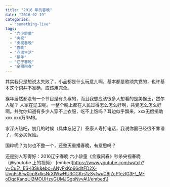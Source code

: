 ```yaml
---
title: "2016 年的春晚"
date: "2016-02-19"
categories: 
  - "something-live"
tags: 
  - "六小龄童"
  - "央视"
  - "央视春晚"
  - "春晚"
  - "点滴生活"
  - "猴年"
  - "辽宁春晚"
  - "金猴闹春"
---
```


其实我只是想说太失败了，小品都是什么玩意儿啊，基本都是歌颂共党的，也许基本这个词并不准确，应该用完全。

猴年居然都没有一个节目是有关猴的，而且我想应该很多人想看的是美猴王，然尔人呢？ 人家在辽卫呢。一整个晚上都在人民过得怎么怎么好啊，共党怎么怎么好啊。共党你知道有多少人穿不上衣服，吃不上饭吗？耳边似乎飘来，xxx无偿捐助xxx xxx万RMB。

水深火热吧，初几的时候（具体忘记了）泰康人寿打电话，我说你国已经很不靠谱了，何必买保险。

国粹呢？为何也不整一个，还整天重播春晚，有意思吗？

还是别人写得好：2016辽宁春晚 六小龄童《金猴闹春》秒杀央视春晚（@youtobe 上的视频） \[embed\]https://www.youtube.com/watch?v=CuE\_ES-l3Sk&ebc=ANyPxKp66dltFD2X-UynFs6rw0cp8xlksNrXIWwHU3CGKrs1zSyfwuC8jZcPfezIG3F\_M-oDqdKanqUl2MOUHzyGUMJGgpNvvA\[/embed\]
